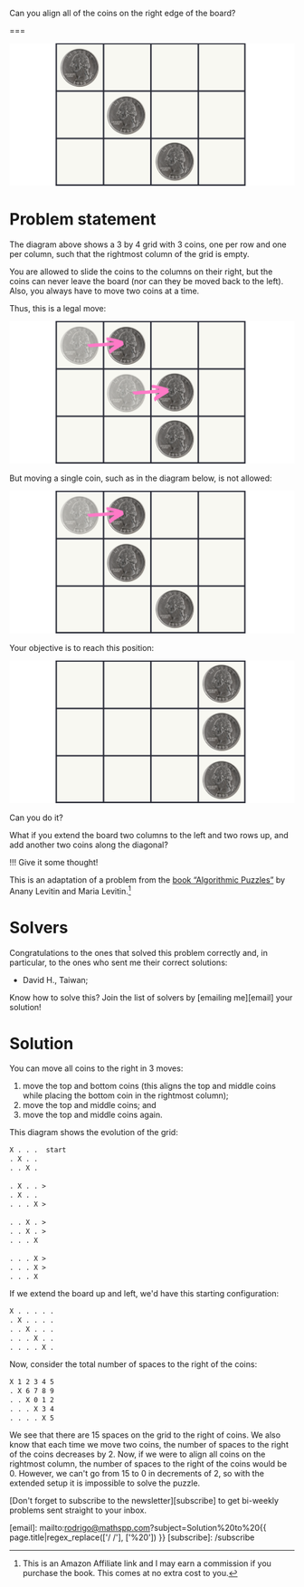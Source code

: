 Can you align all of the coins on the right edge of the board?

===


![](_setup.webp "Diagram of the coin positions for the problem.")


# Problem statement

The diagram above shows a 3 by 4 grid with 3 coins, one per row and one per column,
such that the rightmost column of the grid is empty.

You are allowed to slide the coins to the columns on their right,
but the coins can never leave the board (nor can they be moved back to the left).
Also, you always have to move two coins at a time.

Thus, this is a legal move:

!["The diagram showing an example of a legal move with some arrows."](_legal_move.webp "A legal move sliding the top two coins one slot to the right.")

But moving a single coin, such as in the diagram below, is not allowed:

!["The diagram showing an example of an illegal move."](_illegal_move.webp "An illegal move that slides only one coin to the right.")

Your objective is to reach this position:

!["The same 3 by 4 grid containing a coin per row, with all coins on the rightmost column."](_objective.webp "Target position.")

Can you do it?

What if you extend the board two columns to the left and two rows up,
and add another two coins along the diagonal?

!!! Give it some thought!

This is an adaptation of a problem from the [book “Algorithmic Puzzles”][algorithmic-puzzles-amazon] by Anany Levitin and Maria Levitin.[^1]


# Solvers

Congratulations to the ones that solved this problem correctly and, in particular, to the ones
who sent me their correct solutions:

 - David H., Taiwan;

Know how to solve this?
Join the list of solvers by [emailing me][email] your solution!


# Solution

You can move all coins to the right in 3 moves:

 1. move the top and bottom coins (this aligns the top and middle coins while placing the bottom coin in the rightmost column);
 2. move the top and middle coins; and
 3. move the top and middle coins again.

This diagram shows the evolution of the grid:

```
X . . .  start
. X . .
. . X .

. X . . >
. X . .
. . . X >

. . X . >
. . X . >
. . . X

. . . X >
. . . X >
. . . X
```

If we extend the board up and left, we'd have this starting configuration:

```
X . . . . .
. X . . . .
. . X . . .
. . . X . .
. . . . X .
```

Now, consider the total number of spaces to the right of the coins:

```
X 1 2 3 4 5
. X 6 7 8 9
. . X 0 1 2
. . . X 3 4
. . . . X 5
```

We see that there are 15 spaces on the grid to the right of coins.
We also know that each time we move two coins, the number of spaces to the right of the coins decreases by 2.
Now, if we were to align all coins on the rightmost column, the number of spaces to the right of the coins would be 0.
However, we can't go from 15 to 0 in decrements of 2, so with the extended setup it is impossible to solve the puzzle.

[^1]: This is an Amazon Affiliate link and I may earn a commission if you purchase the book. This comes at no extra cost to you.

[algorithmic-puzzles-amazon]: https://amzn.to/3NJUn5D


[Don't forget to subscribe to the newsletter][subscribe] to get bi-weekly
problems sent straight to your inbox.

[email]: mailto:rodrigo@mathspp.com?subject=Solution%20to%20{{ page.title|regex_replace(['/ /'], ['%20']) }}
[subscribe]: /subscribe
